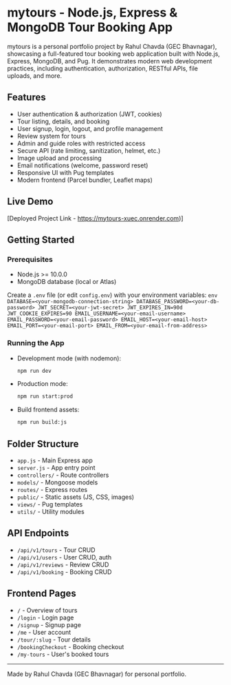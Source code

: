 # mytours - Node.js, Express & MongoDB Tour Booking App

mytours is a personal portfolio project by Rahul Chavda (GEC Bhavnagar), showcasing a full-featured tour booking web application built with Node.js, Express, MongoDB, and Pug. It demonstrates modern web development practices, including authentication, authorization, RESTful APIs, file uploads, and more.

## Features

-   User authentication & authorization (JWT, cookies)
-   Tour listing, details, and booking
-   User signup, login, logout, and profile management
-   Review system for tours
-   Admin and guide roles with restricted access
-   Secure API (rate limiting, sanitization, helmet, etc.)
-   Image upload and processing
-   Email notifications (welcome, password reset)
-   Responsive UI with Pug templates
-   Modern frontend (Parcel bundler, Leaflet maps)

## Live Demo

[Deployed Project Link - https://mytours-xuec.onrender.com)]

## Getting Started

### Prerequisites

-   Node.js >= 10.0.0
-   MongoDB database (local or Atlas)

Create a `.env` file (or edit `config.env`) with your environment variables:
`env
    DATABASE=<your-mongodb-connection-string>
    DATABASE_PASSWORD=<your-db-password>
    JWT_SECRET=<your-jwt-secret>
    JWT_EXPIRES_IN=90d
    JWT_COOKIE_EXPIRES=90
    EMAIL_USERNAME=<your-email-username>
    EMAIL_PASSWORD=<your-email-password>
    EMAIL_HOST=<your-email-host>
    EMAIL_PORT=<your-email-port>
    EMAIL_FROM=<your-email-from-address>
    `

### Running the App

-   Development mode (with nodemon):
    ```sh
    npm run dev
    ```
-   Production mode:
    ```sh
    npm run start:prod
    ```
-   Build frontend assets:
    ```sh
    npm run build:js
    ```

## Folder Structure

-   `app.js` - Main Express app
-   `server.js` - App entry point
-   `controllers/` - Route controllers
-   `models/` - Mongoose models
-   `routes/` - Express routes
-   `public/` - Static assets (JS, CSS, images)
-   `views/` - Pug templates
-   `utils/` - Utility modules

## API Endpoints

-   `/api/v1/tours` - Tour CRUD
-   `/api/v1/users` - User CRUD, auth
-   `/api/v1/reviews` - Review CRUD
-   `/api/v1/booking` - Booking CRUD

## Frontend Pages

-   `/` - Overview of tours
-   `/login` - Login page
-   `/signup` - Signup page
-   `/me` - User account
-   `/tour/:slug` - Tour details
-   `/bookingCheckout` - Booking checkout
-   `/my-tours` - User's booked tours

---

Made by Rahul Chavda (GEC Bhavnagar) for personal portfolio.
